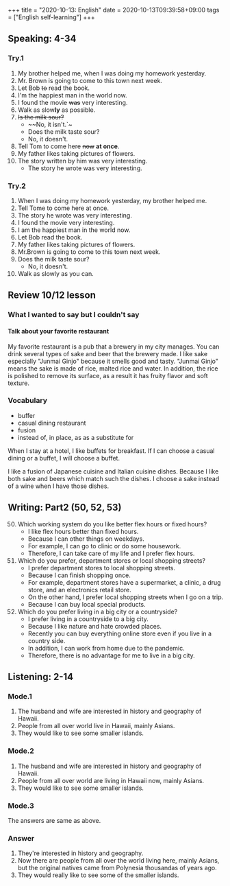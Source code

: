 +++
title =  "2020-10-13: English"
date = 2020-10-13T09:39:58+09:00
tags = ["English self-learning"]
+++

## Speaking: 4-34

### Try.1

1. My brother helped me, when I was doing my homework yesterday.
2. Mr. Brown is going to come to this town next week.
3. Let Bob ~~to~~ read the book.
4. I'm the happiest man in the world now.
5. I found the movie ~~was~~ very interesting.
6. Walk as slow**ly** as possible.
7. ~~Is the milk sour?~~
    - ~~No, it isn't.`~
    - Does the milk taste sour?
    - No, it doesn't.
8. Tell Tom to come here ~~now~~ **at once**.
9. My father likes taking pictures of flowers.
10. The story written by him was very interesting.
    - The story he wrote was very interesting.

### Try.2

1. When I was doing my homework yesterday, my brother helped me.
2. Tell Tome to come here at once.
3. The story he wrote was very interesting.
4. I found the movie very interesting.
5. I am the happiest man in the world now.
6. Let Bob read the book.
7. My father likes taking pictures of flowers.
8. Mr.Brown is going to come to this town next week.
9. Does the milk taste sour?
    - No, it doesn't.
10. Walk as slowly as you can.

## Review 10/12 lesson

### What I wanted to say but I couldn't say

#### Talk about your favorite restaurant

My favorite restaurant is a pub that a brewery in my city manages.
You can drink several types of sake and beer that the brewery made.
I like sake especially "Junmai Ginjo" because it smells good and tasty.
"Junmai Ginjo" means the sake is made of rice, malted rice and water.
In addition, the rice is polished to remove its surface, 
as a result it has fruity flavor and soft texture.

### Vocabulary

* buffer
* casual dining restaurant
* fusion
* instead of, in place, as as a substitute for

When I stay at a hotel, I like buffets for breakfast.
If I can choose a casual dining or a buffet, I will choose a buffet.

I like a fusion of Japanese cuisine and Italian cuisine dishes. 
Because I like both sake and beers which match such the dishes.
I choose a sake instead of a wine when I have those dishes.

## Writing: Part2 (50, 52, 53)

50. Which working system do you like better flex hours or fixed hours?
    - I like flex hours better than fixed hours.
    - Because I can other things on weekdays.
    - For example, I can go to clinic or do some housework.
    - Therefore, I can take care of my life and I prefer flex hours.
52. Which do you prefer, department stores or local shopping streets?
    - I prefer department stores to local shopping streets.
    - Because I can finish shopping once.
    - For example, department stores have a supermarket, a clinic, a drug store, and an electronics retail store.
    - On the other hand, I prefer local shopping streets when I go on a trip. 
    - Because I can buy local special products.
53. Which do you prefer living in a big city or a countryside?
    - I prefer living in a countryside to a big city.
    - Because I like nature and hate crowded places.
    - Recently you can buy everything online store even if you live in a country side. 
    - In addition, I can work from home due to the pandemic.
    - Therefore, there is no advantage for me to live in a big city.

## Listening: 2-14

### Mode.1

1. The husband and wife are interested in history and geography of Hawaii.
2. People from all over world live in Hawaii, mainly Asians.
3. They would like to see some smaller islands.

### Mode.2

1. The husband and wife are interested in history and geography of Hawaii.
2. People from all over world are living in Hawaii now, mainly Asians.
3. They would like to see some smaller islands.

### Mode.3

The answers are same as above.

### Answer

1. They're interested in history and geography.
2. Now there are people from all over the world living here, mainly Asians,
    but the original natives came from Polynesia thousandas of years ago.
3. They would really like to see some of the smaller islands.
